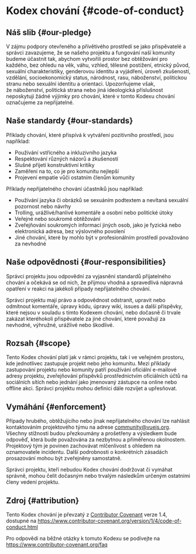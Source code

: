 # Kodex chování {#code-of-conduct}

## Náš slib {#our-pledge}

V zájmu podpory otevřeného a přívětivého prostředí se jako přispěvatelé a správci zavazujeme, že se našeho projektu a fungování naší komunity budeme účastnit tak, abychom vytvořili prostor bez obtěžování pro každého, bez ohledu na věk, váhu, vzhled, tělesné postižení, etnický původ, sexuální charakteristiky, genderovou identitu a&nbsp;vyjádření, úroveň zkušeností, vzdělání, socioekonomický status, národnost, rasu, náboženství, politickou stranu nebo sexuální identitu a orientaci. Upozorňujeme však, že&nbsp;náboženství, politická strana nebo jiná ideologická příslušnost neposkytují žádné výjimky pro chování, které v tomto Kodexu chování označujeme za nepřijatelné.

## Naše standardy {#our-standards}

Příklady chování, které přispívá k vytváření pozitivního prostředí, jsou například:

- Používání vstřícného a inkluzivního jazyka
- Respektování různých názorů a zkušeností
- Slušné přijetí konstruktivní kritiky
- Zaměření na to, co je pro komunitu nejlepší
- Projevení empatie vůči ostatním členům komunity

Příklady nepřijatelného chování účastníků jsou například:

- Používání jazyka či obrázků se sexuáním podtextem a nevítaná sexuální pozornost nebo návrhy
- Trolling, urážlivé/hanlivé komentáře a osobní nebo politické útoky
- Veřejné nebo soukromé obtěžování
- Zveřejňování soukromých informací jiných osob, jako je fyzická nebo elektronická adresa, bez výslovného povolení
- Jiné chování, které by mohlo být v profesionálním prostředí považováno za nevhodné

## Naše odpovědnosti {#our-responsibilities}

Správci projektu jsou odpovědní za vyjasnění standardů přijatelného chování a očekává se od nich, že přijmou vhodná a spravedlivá nápravná opatření v reakci na jakékoli případy nepřijatelného chování.

Správci projektu mají právo a odpovědnost odstranit, upravit nebo odmítnout komentáře, úpravy kódu, úpravy wiki, issues a další příspěvky, které nejsou v souladu s tímto Kodexem chování, nebo dočasně či trvale zakázat kteréhokoli přispěvatele za jiné chování, které považují za nevhodné, výhružné, urážlivé nebo škodlivé.

## Rozsah {#scope}

Tento Kodex chování platí jak v rámci projektu, tak i ve veřejném prostoru, kde jednotlivec zastupuje projekt nebo jeho komunitu. Mezi příklady zastupování projektu nebo komunity patří používání oficiální e-mailové adresy projektu, zveřejňování příspěvků prostřednictvím oficiálních účtů na sociálních sítích nebo jednání jako jmenovaný zástupce na online nebo offline akci. Správci projektu mohou definici dále rozvíjet a upřesňovat.

## Vymáhání {#enforcement}

Případy hrubého, obtěžujícího nebo jinak nepřijatelného chování lze nahlásit kontaktováním projektového týmu na adrese community@vuejs.org. Všechny stížnosti budou přezkoumány a prošetřeny a výsledkem bude odpověď, která bude považována za nezbytnou a přiměřenou okolnostem. Projektový tým je povinen zachovávat mlčenlivost s ohledem na oznamovatele incidentu. Další podrobnosti o konkrétních zásadách prosazování mohou být zveřejněny samostatně.

Správci projektu, kteří nebudou Kodex chování dodržovat či vymáhat správně, mohou čelit dočasným nebo trvalým následkům určeným ostatními členy vedení projektu.

## Zdroj {#attribution}

Tento Kodex chování je převzatý z [Contributor Covenant][homepage] verze 1.4, dostupné na https://www.contributor-covenant.org/version/1/4/code-of-conduct.html

Pro odpovědi na běžné otázky k tomuto Kodexu se podívejte na https://www.contributor-covenant.org/faq

[homepage]: https://www.contributor-covenant.org
